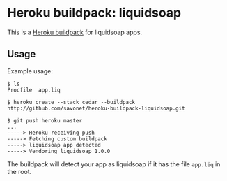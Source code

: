 Heroku buildpack: liquidsoap
============================

This is a [Heroku buildpack](http://devcenter.heroku.com/articles/buildpack) for liquidsoap apps.

Usage
-----

Example usage:

    $ ls
    Procfile  app.liq

    $ heroku create --stack cedar --buildpack http://github.com/savonet/heroku-buildpack-liquidsoap.git

    $ git push heroku master
    ...
    -----> Heroku receiving push
    -----> Fetching custom buildpack
    -----> liquidsoap app detected
    -----> Vendoring liquidsoap 1.0.0

The buildpack will detect your app as liquidsoap if it has the file `app.liq` in the root.  


